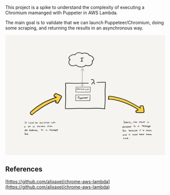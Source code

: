 This project is a spike to understand the complexity of executing a Chromium mamanged with Puppeter in AWS Lambda.

The main goal is to validate that we can launch Puppeteer/Chromium, doing some scraping, and returning the results in an asynchronous way.

![Overview](doc/assets/overview.png)

## References

[https://github.com/alixaxel/chrome-aws-lambda](https://github.com/alixaxel/chrome-aws-lambda)
